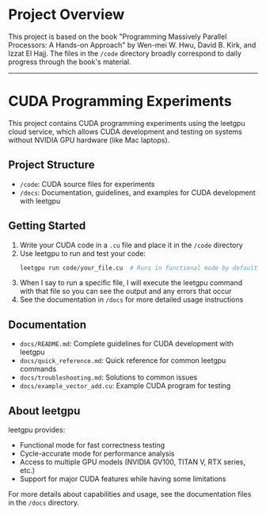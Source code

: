 # Project Overview

This project is based on the book "Programming Massively Parallel Processors: A Hands-on Approach" by Wen-mei W. Hwu, David B. Kirk, and Izzat El Hajj. The files in the `/code` directory broadly correspond to daily progress through the book's material.

---

# CUDA Programming Experiments

This project contains CUDA programming experiments using the leetgpu cloud service, which allows CUDA development and testing on systems without NVIDIA GPU hardware (like Mac laptops).

## Project Structure
- `/code`: CUDA source files for experiments
- `/docs`: Documentation, guidelines, and examples for CUDA development with leetgpu

## Getting Started
1. Write your CUDA code in a `.cu` file and place it in the `/code` directory
2. Use leetgpu to run and test your code:
   ```bash
   leetgpu run code/your_file.cu  # Runs in functional mode by default
   ```
3. When I say to run a specific file, I will execute the leetgpu command with that file so you can see the output and any errors that occur
4. See the documentation in `/docs` for more detailed usage instructions

## Documentation
- `docs/README.md`: Complete guidelines for CUDA development with leetgpu
- `docs/quick_reference.md`: Quick reference for common leetgpu commands
- `docs/troubleshooting.md`: Solutions to common issues
- `docs/example_vector_add.cu`: Example CUDA program for testing

## About leetgpu
leetgpu provides:
- Functional mode for fast correctness testing
- Cycle-accurate mode for performance analysis
- Access to multiple GPU models (NVIDIA GV100, TITAN V, RTX series, etc.)
- Support for major CUDA features while having some limitations

For more details about capabilities and usage, see the documentation files in the `/docs` directory.
